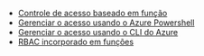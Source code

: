 * [Controle de acesso baseado em função](../articles/active-directory/role-based-access-control-configure.md)
* [Gerenciar o acesso usando o Azure Powershell](../articles/active-directory/role-based-access-control-manage-access-powershell.md)
* [Gerenciar o acesso usando o CLI do Azure](../articles/active-directory/role-based-access-control-manage-access-azure-cli.md)
* [RBAC incorporado em funções](../articles/active-directory/role-based-access-built-in-roles.md)



<!--HONumber=Nov16_HO3-->


